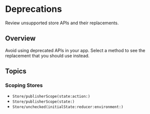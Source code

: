 # Deprecations

Review unsupported store APIs and their replacements.

## Overview

Avoid using deprecated APIs in your app. Select a method to see the replacement that you should use instead.

## Topics

### Scoping Stores

- ``Store/publisherScope(state:action:)``
- ``Store/publisherScope(state:)``
- ``Store/unchecked(initialState:reducer:environment:)``
